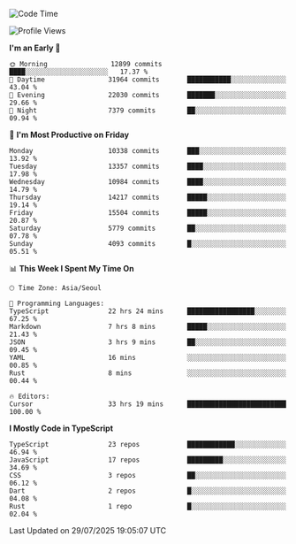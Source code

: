 <!--START_SECTION:waka-->
![Code Time](http://img.shields.io/badge/Code%20Time-8%2C099%20hrs%206%20mins-blue)

![Profile Views](http://img.shields.io/badge/Profile%20Views-0-blue)

**I'm an Early 🐤** 

```text
🌞 Morning                12899 commits       ████░░░░░░░░░░░░░░░░░░░░░   17.37 % 
🌆 Daytime                31964 commits       ███████████░░░░░░░░░░░░░░   43.04 % 
🌃 Evening                22030 commits       ███████░░░░░░░░░░░░░░░░░░   29.66 % 
🌙 Night                  7379 commits        ██░░░░░░░░░░░░░░░░░░░░░░░   09.94 % 
```
📅 **I'm Most Productive on Friday** 

```text
Monday                   10338 commits       ███░░░░░░░░░░░░░░░░░░░░░░   13.92 % 
Tuesday                  13357 commits       ████░░░░░░░░░░░░░░░░░░░░░   17.98 % 
Wednesday                10984 commits       ████░░░░░░░░░░░░░░░░░░░░░   14.79 % 
Thursday                 14217 commits       █████░░░░░░░░░░░░░░░░░░░░   19.14 % 
Friday                   15504 commits       █████░░░░░░░░░░░░░░░░░░░░   20.87 % 
Saturday                 5779 commits        ██░░░░░░░░░░░░░░░░░░░░░░░   07.78 % 
Sunday                   4093 commits        █░░░░░░░░░░░░░░░░░░░░░░░░   05.51 % 
```


📊 **This Week I Spent My Time On** 

```text
🕑︎ Time Zone: Asia/Seoul

💬 Programming Languages: 
TypeScript               22 hrs 24 mins      █████████████████░░░░░░░░   67.25 % 
Markdown                 7 hrs 8 mins        █████░░░░░░░░░░░░░░░░░░░░   21.43 % 
JSON                     3 hrs 9 mins        ██░░░░░░░░░░░░░░░░░░░░░░░   09.45 % 
YAML                     16 mins             ░░░░░░░░░░░░░░░░░░░░░░░░░   00.85 % 
Rust                     8 mins              ░░░░░░░░░░░░░░░░░░░░░░░░░   00.44 % 

🔥 Editors: 
Cursor                   33 hrs 19 mins      █████████████████████████   100.00 % 
```

**I Mostly Code in TypeScript** 

```text
TypeScript               23 repos            ████████████░░░░░░░░░░░░░   46.94 % 
JavaScript               17 repos            █████████░░░░░░░░░░░░░░░░   34.69 % 
CSS                      3 repos             ██░░░░░░░░░░░░░░░░░░░░░░░   06.12 % 
Dart                     2 repos             █░░░░░░░░░░░░░░░░░░░░░░░░   04.08 % 
Rust                     1 repo              █░░░░░░░░░░░░░░░░░░░░░░░░   02.04 % 
```




 Last Updated on 29/07/2025 19:05:07 UTC
<!--END_SECTION:waka-->
